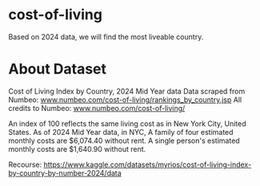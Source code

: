 # cost-of-living
Based on 2024 data, we will find the most liveable country.

# About Dataset
Cost of Living Index by Country, 2024 Mid Year data
Data scraped from Numbeo: www.numbeo.com/cost-of-living/rankings_by_country.jsp
All credits to Numbeo: www.numbeo.com/cost-of-living/

An index of 100 reflects the same living cost as in New York City, United States.
As of 2024 Mid Year data, in NYC,
A family of four estimated monthly costs are $6,074.40 without rent.
A single person's estimated monthly costs are $1,640.90 without rent.

Recourse: https://www.kaggle.com/datasets/myrios/cost-of-living-index-by-country-by-number-2024/data
